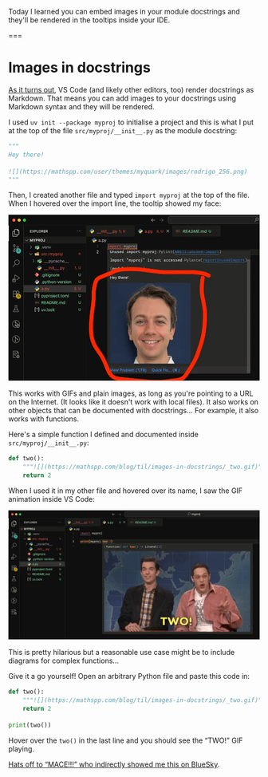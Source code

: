 Today I learned you can embed images in your module docstrings and they'll be rendered in the tooltips inside your IDE.

===


# Images in docstrings

[As it turns out](https://bsky.app/profile/physicssux.bsky.social/post/3lt4rudnbyc2v), VS Code (and likely other editors, too) render docstrings as Markdown.
That means you can add images to your docstrings using Markdown syntax and they will be rendered.

I used `uv init --package myproj` to initialise a project and this is what I put at the top of the file `src/myproj/__init__.py` as the module docstring:

```py
"""
Hey there!

![](https://mathspp.com/user/themes/myquark/images/rodrigo_256.png)
"""
```

Then, I created another file and typed `import myproj` at the top of the file.
When I hovered over the import line, the tooltip showed my face:

![Screenshot of VS Code showing a tooltip with the documentation for the module myproj that shows a static picture of my face.](_face.webp "A VS Code tooltip showing an image.")

This works with GIFs and plain images, as long as you're pointing to a URL on the Internet.
(It looks like it doesn't work with local files).
It also works on other objects that can be documented with docstrings...
For example, it also works with functions.

Here's a simple function I defined and documented inside `src/myproj/__init__.py`:

```py
def two():
    """![](https://mathspp.com/blog/til/images-in-docstrings/_two.gif)"""
    return 2
```

When I used it in my other file and hovered over its name, I saw the GIF animation inside VS Code:

![Screenshot of VS Code showing a tooltip with the documentation for the function myproj.two that includes a GIF of two celebreties, with the one on the right saying the word “two” while lifting their pointer and middle fingers in the typical gesture to represent the number two.](_two.webp "A VS Code tooltip showing a GIF.")

This is pretty hilarious but a reasonable use case might be to include diagrams for complex functions...

Give it a go yourself!
Open an arbitrary Python file and paste this code in:

```py
def two():
    """![](https://mathspp.com/blog/til/images-in-docstrings/_two.gif)"""
    return 2

print(two())
```

Hover over the `two()` in the last line and you should see the “TWO!” GIF playing.

[Hats off to “MACE!!!” who indirectly showed me this on BlueSky](https://bsky.app/profile/physicssux.bsky.social/post/3lt4rudnbyc2v).
